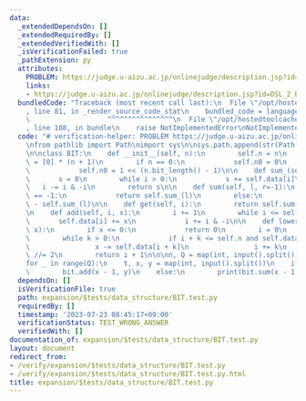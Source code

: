 ```yaml
---
data:
  _extendedDependsOn: []
  _extendedRequiredBy: []
  _extendedVerifiedWith: []
  _isVerificationFailed: true
  _pathExtension: py
  attributes:
    PROBLEM: https://judge.u-aizu.ac.jp/onlinejudge/description.jsp?id=DSL_2_B&lang=ja
    links:
    - https://judge.u-aizu.ac.jp/onlinejudge/description.jsp?id=DSL_2_B&lang=ja
  bundledCode: "Traceback (most recent call last):\n  File \"/opt/hostedtoolcache/Python/3.11.4/x64/lib/python3.11/site-packages/onlinejudge_verify/documentation/build.py\"\
    , line 81, in _render_source_code_stat\n    bundled_code = language.bundle(\n\
    \                   ^^^^^^^^^^^^^^^^\n  File \"/opt/hostedtoolcache/Python/3.11.4/x64/lib/python3.11/site-packages/onlinejudge_verify/languages/python.py\"\
    , line 108, in bundle\n    raise NotImplementedError\nNotImplementedError\n"
  code: "# verification-helper: PROBLEM https://judge.u-aizu.ac.jp/onlinejudge/description.jsp?id=DSL_2_B&lang=ja\n\
    \nfrom pathlib import Path\nimport sys\n\nsys.path.append(str(Path(__file__).resolve().parent.parent.parent.parent))\n\
    \n\nclass BIT:\n    def __init__(self, n):\n        self.n = n\n        self.data\
    \ = [0] * (n + 1)\n        if n == 0:\n            self.n0 = 0\n        else:\n\
    \            self.n0 = 1 << (n.bit_length() - 1)\n\n    def sum_(self, i):\n \
    \       s = 0\n        while i > 0:\n            s += self.data[i]\n         \
    \   i -= i & -i\n        return s\n\n    def sum(self, l, r=-1):\n        if r\
    \ == -1:\n            return self.sum_(l)\n        else:\n            return self.sum_(r)\
    \ - self.sum_(l)\n\n    def get(self, i):\n        return self.sum(i, i + 1)\n\
    \n    def add(self, i, x):\n        i += 1\n        while i <= self.n:\n     \
    \       self.data[i] += x\n            i += i & -i\n\n    def lower_bound(self,\
    \ x):\n        if x <= 0:\n            return 0\n        i = 0\n        k = self.n0\n\
    \        while k > 0:\n            if i + k <= self.n and self.data[i + k] < x:\n\
    \                x -= self.data[i + k]\n                i += k\n            k\
    \ //= 2\n        return i + 1\n\n\nn, Q = map(int, input().split())\nbit = BIT(n)\n\
    for _ in range(Q):\n    t, x, y = map(int, input().split())\n    if t == 0:\n\
    \        bit.add(x - 1, y)\n    else:\n        print(bit.sum(x - 1, y))\n"
  dependsOn: []
  isVerificationFile: true
  path: expansion/$tests/data_structure/BIT.test.py
  requiredBy: []
  timestamp: '2023-07-23 08:45:17+09:00'
  verificationStatus: TEST_WRONG_ANSWER
  verifiedWith: []
documentation_of: expansion/$tests/data_structure/BIT.test.py
layout: document
redirect_from:
- /verify/expansion/$tests/data_structure/BIT.test.py
- /verify/expansion/$tests/data_structure/BIT.test.py.html
title: expansion/$tests/data_structure/BIT.test.py
---
```

